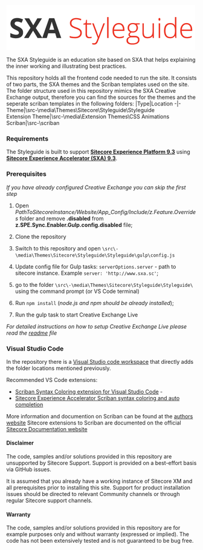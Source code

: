  ![Image alt text](/docs/img/styleguide.png)

The SXA Styleguide is an education site based on SXA that helps explaining the inner working and illustrating best practices. 

This repository holds all the frontend code needed to run the site. It consists of two parts, the SXA themes and the Scriban templates used on the site. The folder structure used in this repository mimics the SXA Creative Exchange output, therefore you can find the sources for the themes and the seperate scriban templates in the following folders:
|Type|Location
-|-
Theme|\src\-\media\Themes\Sitecore\Styleguide\Styleguide\
Extension Theme|\src\-\media\Extension Themes\CSS Animations
Scriban|\src\-\scriban

### Requirements
The Styleguide is built to support **[Sitecore Experience Platform 9.3](https://dev.sitecore.net/Downloads/Sitecore_Experience_Platform/93/Sitecore_Experience_Platform_93_Initial_Release.aspx)** using **[Sitecore Experience Accelerator (SXA) 9.3](https://dev.sitecore.net/Downloads/Sitecore_Experience_Accelerator/9x/Sitecore_Experience_Accelerator_930.aspx)**.

### Prerequisites
   
*If you have already configured Creative Exchange you can skip the first step*

1. Open *PathToSitecoreInstance/Website/App_Config/Include/z.Feature.Overrides* folder and remove **.disabled** from **z.SPE.Sync.Enabler.Gulp.config.disabled** file;
2. Clone the repository
3. Switch to this repository and open `\src\-\media\Themes\Sitecore\Styleguide\Styleguide\gulp\config.js`
4. Update config file for Gulp tasks:
    `serverOptions.server` - path to sitecore instance. Example `server: 'http://www.sxa.sc'`;

5. go to the folder `\src\-\media\Themes\Sitecore\Styleguide\Styleguide\` using the command prompt (or VS Code terminal) 
6. Run `npm install` (*node.js and npm should be already installed*);
7. Run the gulp task to start Creative Exchange Live

*For detailed instructions on how to setup Creative Exchange Live please read the [readme](/src/-/media/Themes/Sitecore/Styleguide/Styleguide/readme.md) file*

### Visual Studio Code

In the repository there is a [Visual Studio code workspace](SXA.Styleguide.Frontend.code-workspace) that directly adds the folder locations mentioned previously.

Recommended VS Code extensions:
- [Scriban Syntax Coloring extension for Visual Studio Code](https://marketplace.visualstudio.com/items?itemName=xoofx.scriban) - 
- [Sitecore Experience Accelerator Scriban syntax coloring and auto completion](https://marketplace.visualstudio.com/items?itemName=adamnaj.sitecore-scriban)

More information and documention on Scriban can be found at the [authors website](https://github.com/lunet-io/scriban)
Sitecore extensions to Scriban are documented on the official [Sitecore Documentation website](https://doc.sitecore.com/developers/sxa/93/sitecore-experience-accelerator/en/scriban-templates.html)


#### Disclaimer
The code, samples and/or solutions provided in this repository are unsupported by Sitecore Support. Support is provided on a best-effort basis via GitHub issues.

It is assumed that you already have a working instance of Sitecore XM and all prerequisites prior to installing this site. Support for product installation issues should be directed to relevant Community channels or through regular Sitecore support channels.

#### Warranty
The code, samples and/or solutions provided in this repository are for example purposes only and without warranty (expressed or implied). The code has not been extensively tested and is not guaranteed to be bug free.